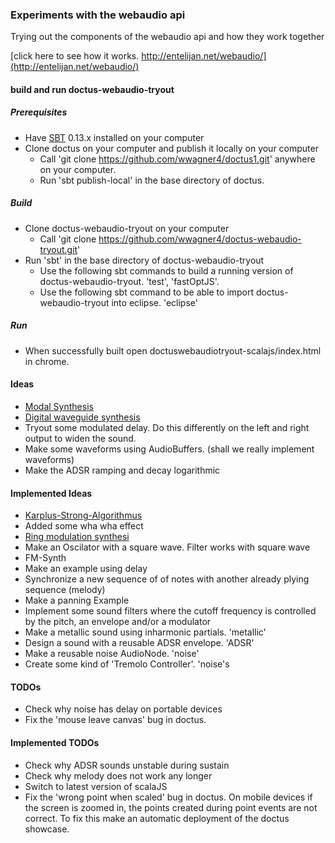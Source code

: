### Experiments with the webaudio api

Trying out the components of the webaudio api and how they work together

[click here to see how it works. http://entelijan.net/webaudio/](http://entelijan.net/webaudio/)

#### build and run doctus-webaudio-tryout

##### Prerequisites
* Have [SBT](http://www.scala-sbt.org/) 0.13.x installed on your computer
* Clone doctus on your computer and publish it locally on your computer
  * Call 'git clone https://github.com/wwagner4/doctus1.git' anywhere on your computer.
  * Run 'sbt publish-local' in the base directory of doctus.

##### Build
* Clone doctus-webaudio-tryout on your computer
  * Call 'git clone https://github.com/wwagner4/doctus-webaudio-tryout.git'
* Run 'sbt' in the base directory of doctus-webaudio-tryout
  * Use the following sbt commands to build a running version of doctus-webaudio-tryout. 'test', 'fastOptJS'.
  * Use the following sbt command to be able to import doctus-webaudio-tryout into eclipse. 'eclipse'

##### Run
* When successfully built open doctuswebaudiotryout-scalajs/index.html in chrome.


#### Ideas
* [Modal Synthesis](https://ccrma.stanford.edu/~bilbao/booktop/node14.html)
* [Digital waveguide synthesis](https://en.wikipedia.org/wiki/Digital_waveguide_synthesis)
* Tryout some modulated delay. Do this differently on the left and right output to widen the sound.
* Make some waveforms using AudioBuffers. (shall we really implement waveforms)
* Make the ADSR ramping and decay logarithmic


#### Implemented Ideas
* [Karplus-Strong-Algorithmus](https://de.wikipedia.org/wiki/Karplus-Strong-Algorithmus)
* Added some wha wha effect
* [Ring modulation synthesi](https://en.wikibooks.org/wiki/Sound_Synthesis_Theory/Modulation_Synthesis)
* Make an Oscilator with a square wave. Filter works with square wave
* FM-Synth
* Make an example using delay
* Synchronize a new sequence of of notes with another already plying sequence (melody)
* Make a panning Example
* Implement some sound filters where the cutoff frequency is controlled by the pitch, an envelope and/or a modulator
* Make a metallic sound using inharmonic partials. 'metallic'
* Design a sound with a reusable ADSR envelope. 'ADSR'
* Make a reusable noise AudioNode. 'noise'
* Create some kind of 'Tremolo Controller'. 'noise's

#### TODOs
* Check why noise has delay on portable devices
* Fix the 'mouse leave canvas' bug in doctus.

#### Implemented TODOs
* Check why ADSR sounds unstable during sustain
* Check why melody does not work any longer
* Switch to latest version of scalaJS
* Fix the 'wrong point when scaled' bug in doctus. On mobile devices if the screen is zoomed in, the points
created during point events are not correct. To fix this make an automatic deployment of the doctus showcase.

